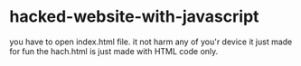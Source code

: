 # hacked-website-with-javascript
you have to open index.html file.
it not harm any of you'r device it just made for fun the hach.html is just made with HTML code only.
